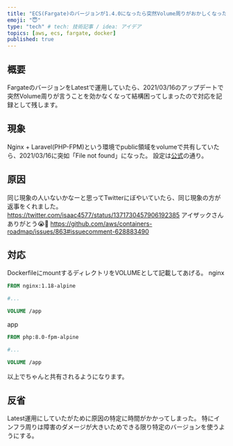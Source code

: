 ```yaml
---
title: "ECS(Fargate)のバージョンが1.4.0になったら突然Volume周りがおかしくなった話"
emoji: "😇"
type: "tech" # tech: 技術記事 / idea: アイデア
topics: [aws, ecs, fargate, docker]
published: true
---
```


## 概要
FargateのバージョンをLatestで運用していたら、2021/03/16のアップデートで突然Volume周りが言うことを効かなくなって結構困ってしまったので対応を記録として残します。

## 現象
Nginx + Laravel(PHP-FPM)という環境でpublic領域をvolumeで共有していたら、2021/03/16に突如「File not found」になった。
設定は[公式](https://docs.aws.amazon.com/ja_jp/AmazonECS/latest/developerguide/fargate-task-storage.html)の通り。

## 原因
同じ現象の人いないかなーと思ってTwitterにぼやいていたら、同じ現象の方が返事をくれました。
https://twitter.com/isaac4577/status/1371730457906192385
アイザックさんありがとう😭🙏
https://github.com/aws/containers-roadmap/issues/863#issuecomment-628883490

## 対応
DockerfileにmountするディレクトリをVOLUMEとして記載してあげる。
nginx
```Dockerfile
FROM nginx:1.18-alpine

#...

VOLUME /app
```

app
```Dockerfile
FROM php:8.0-fpm-alpine

#...

VOLUME /app
```

以上でちゃんと共有されるようになります。

## 反省
Latest運用にしていたがために原因の特定に時間がかかってしまった。
特にインフラ周りは障害のダメージが大きいためできる限り特定のバージョンを使うようにする。